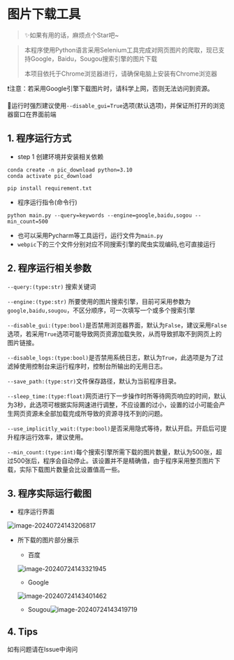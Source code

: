 # 图片下载工具



> ✨如果有用的话，麻烦点个Star吧~



> 本程序使用Python语言采用Selenium工具完成对网页图片的爬取，现已支持Google，Baidu，Sougou搜索引擎的图片下载
>
> 本项目依托于Chrome浏览器进行，请确保电脑上安装有Chrome浏览器



❗注意：若采用Google引擎下载图片时，请科学上网，否则无法访问到资源。

📍运行时强烈建议使用`--disable_gui=True`选项(默认选项)，并保证所打开的浏览器窗口在界面前端



## 1. 程序运行方式

- step 1 创建环境并安装相关依赖

``` shell
conda create -n pic_download python=3.10
conda activate pic_download

pip install requirement.txt
```

- 程序运行指令(命令行)

```shell
python main.py --query=keywords --engine=google,baidu,sogou --min_count=500
```

- 也可以采用Pycharm等工具运行，运行文件为`main.py`
- `webpic`下的三个文件分别对应不同搜索引擎的爬虫实现编码,也可直接运行



## 2. 程序运行相关参数

`--query:(type:str)` 搜索关键词

`--engine:(type:str)` 所要使用的图片搜索引擎，目前可采用参数为`google,baidu,sougou`，不区分顺序，可一次填写一个或多个搜索引擎

`--disable_gui:(type:bool)`是否禁用浏览器界面，默认为`False`，建议采用`False`选项，若采用`True`选项可能导致网页资源加载失败，从而导致抓取不到网页上的图片链接。

`--disable_logs:(type:bool)`是否禁用系统日志，默认为`True`，此选项是为了过滤掉使用控制台来运行程序时，控制台所输出的无用日志。

`--save_path:(type:str)`文件保存路径，默认为当前程序目录。

`--sleep_time:(type:float)`网页进行下一步操作时所等待网页响应的时间，默认为3秒，此选项可根据实际网速进行调整，不应设置的过小，设置的过小可能会产生网页资源未全部加载完成所导致的资源寻找不到的问题。

`--use_implicitly_wait:(type:bool)`是否采用隐式等待，默认开启。开启后可提升程序运行效率，建议使用。

`--min_count:(type:int)`每个搜索引擎所需下载的图片数量，默认为500张，超过500张后，程序会自动停止。该设置并不是精确值，由于程序采用整页图片下载，实际下载图片数量会比设置值高一些。



## 3. 程序实际运行截图

- 程序运行界面

![image-20240724143206817](https://cdn.jsdelivr.net/gh/guoxxxxxxx/Pic-Go@main/img/202407241432874.png)



- 所下载的图片部分展示

  - 百度

  ![image-20240724143321945](https://cdn.jsdelivr.net/gh/guoxxxxxxx/Pic-Go@main/img/202407241433793.png)

  - Google

  ![image-20240724143401462](https://cdn.jsdelivr.net/gh/guoxxxxxxx/Pic-Go@main/img/202407241434859.png)

  - Sougou![image-20240724143419719](https://cdn.jsdelivr.net/gh/guoxxxxxxx/Pic-Go@main/img/202407241434944.png)



## 4. Tips

如有问题请在Issue中询问